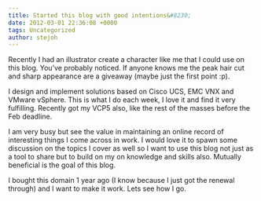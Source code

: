 ```yaml
---
title: Started this blog with good intentions&#8230;
date: 2012-03-01 22:36:08 +0000
tags: Uncategorized
author: stejoh
---
```


Recently I had an illustrator create a character like me that I could use on this blog. You’ve probably noticed. If anyone knows me the peak hair cut and sharp appearance are a giveaway (maybe just the first point :p).

I design and implement solutions based on Cisco UCS, EMC VNX and VMware vSphere. This is what I do each week, I love it and find it very fulfilling. Recently got my VCP5 also, like the rest of the masses before the Feb deadline.

I am very busy but see the value in maintaining an online record of interesting things I come across in work. I would love it to spawn some discussion on the topics I cover as well so I want to use this blog not just as a tool to share but to build on my on knowledge and skills also. Mutually beneficial is the goal of this blog.

I bought this domain 1 year ago (I know because I just got the renewal through) and I want to make it work. Lets see how I go.
